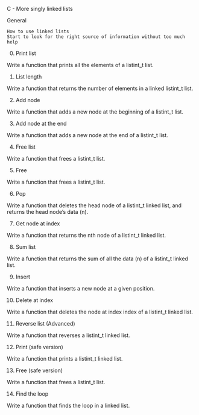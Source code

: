 C - More singly linked lists

General

    How to use linked lists
    Start to look for the right source of information without too much help

0. Print list

Write a function that prints all the elements of a listint_t list.

1. List length 

Write a function that returns the number of elements in a linked listint_t list.

2. Add node

Write a function that adds a new node at the beginning of a listint_t list.

3. Add node at the end

Write a function that adds a new node at the end of a listint_t list.

4. Free list 

Write a function that frees a listint_t list.

5. Free

Write a function that frees a listint_t list.

6. Pop

Write a function that deletes the head node of a listint_t linked list, and returns the head node’s data (n).

7. Get node at index

Write a function that returns the nth node of a listint_t linked list.

8. Sum list

Write a function that returns the sum of all the data (n) of a listint_t linked list.

9. Insert

Write a function that inserts a new node at a given position.

10. Delete at index 

Write a function that deletes the node at index index of a listint_t linked list.

11. Reverse list (Advanced)

Write a function that reverses a listint_t linked list.

12. Print (safe version) 

Write a function that prints a listint_t linked list.

13. Free (safe version) 

Write a function that frees a listint_t list.

14. Find the loop

Write a function that finds the loop in a linked list.

